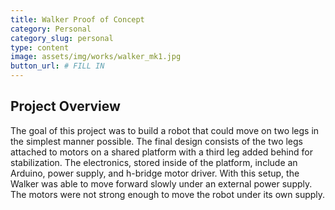 ```yaml
---
title: Walker Proof of Concept
category: Personal
category_slug: personal
type: content
image: assets/img/works/walker_mk1.jpg
button_url: # FILL IN
---
```

## Project Overview
The goal of this project was to build a robot that could move on two legs in the simplest manner possible. The final design consists of the two legs attached to motors on a shared platform with a third leg added behind for stabilization. The electronics, stored inside of the platform, include an Arduino, power supply, and h-bridge motor driver. With this setup, the Walker was able to move forward slowly under an external power supply. The motors were not strong enough to move the robot under its own supply.
